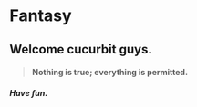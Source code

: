 # Fantasy
## Welcome cucurbit guys.

> #### Nothing is true; everything is permitted.

##### Have fun.